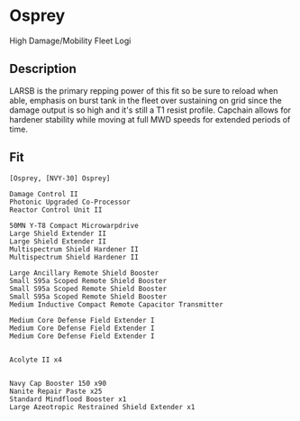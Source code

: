 # Osprey

High Damage/Mobility Fleet Logi


## Description

LARSB is the primary repping power of this fit so be sure to reload when able, emphasis on burst tank in the fleet over sustaining on grid since the damage output is so high and it's still a T1 resist profile. Capchain allows for hardener stability while moving at full MWD speeds for extended periods of time.

## Fit

```
[Osprey, [NVY-30] Osprey]

Damage Control II
Photonic Upgraded Co-Processor
Reactor Control Unit II

50MN Y-T8 Compact Microwarpdrive
Large Shield Extender II
Large Shield Extender II
Multispectrum Shield Hardener II
Multispectrum Shield Hardener II

Large Ancillary Remote Shield Booster
Small S95a Scoped Remote Shield Booster
Small S95a Scoped Remote Shield Booster
Small S95a Scoped Remote Shield Booster
Medium Inductive Compact Remote Capacitor Transmitter

Medium Core Defense Field Extender I
Medium Core Defense Field Extender I
Medium Core Defense Field Extender I


Acolyte II x4


Navy Cap Booster 150 x90
Nanite Repair Paste x25
Standard Mindflood Booster x1
Large Azeotropic Restrained Shield Extender x1
```
